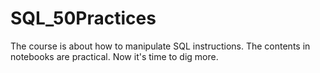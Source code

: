 # SQL_50Practices
The course is about how to manipulate SQL instructions. The contents in notebooks are practical. Now it's time to dig more.
